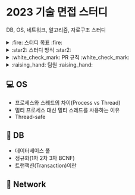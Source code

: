# 2023 기술 면접 스터디
DB, OS, 네트워크, 알고리즘, 자료구조 스터디

<details>
<summary>:fire: 스터디 목표 :fire:</summary>
<div markdown="1">
    <ul>
           <li>스터디원 전원이 매주 6가지 키워드에 대해 공부해오고, 그 중 1가지 키워드씩 발표를 진행함으로써 CS 지식을 복습한다.</li>
           <li>질문하고, 답변하는 연습을 한다.</li>
    </ul>
</div>
</details>

<details>
<summary>:star2: 스터디 방식 :star2:</summary>
<div markdown="1">
    <ul>
           <li>매주 토요일 24시까지 : git에 담당 파트 내용 올리고 PR</li>
           <li>매주 일요일 24시까지 : 다른 스터디원들의 자료 확인 후 댓글로 질문 달기 (질문에 대한 답변은 스터디 질의 응답 시간에 제공)</li>
           <ul>
               <li>마지막으로 댓글단 사람이 merge 하기</li>
           </ul>
           <li>매주 월요일 12시 ~ 14시 : 스터디 진행</li>
           <ul>
               <li>준비해온 자료로 내용 설명 및 발표 (5분~10분)</li>
               <li>질의 응답 (10분~15분)</li>
           </ul>
       </ul>
</div>
</details>

<details>
<summary>:white_check_mark: PR 규칙 :white_check_mark: </summary>
<div markdown="1">
    <ul>
           <li>매주 <code>week/1-닉네임</code> 형태로 브랜치 파서 담당 파트 내용 올리고 PR 올리기 (PR 제목은 브랜치 이름으로 함) </li>
           <li>담당 파트 내용은 해당하는 과목 디렉토리 아래에 <code>주제.md</code> 형식으로 올리기</li>
    </ul>
</div>
</details>

<details>
<summary>:raising_hand: 팀원 :raising_hand:</summary>
<div markdown="1">
    <table>
  <thead align="center">
    <tr>
      <td><b>김담원</b></td>
      <td><b>김성겸</b></td>
      <td><b>신예진</b></td>
      <td><b>이수진</b></td>
      <td><b>이지은</b></td>
      <td><b>추서연</b></td>
    </tr>
  </thead>
  <tbody align="center">
    <tr>
      <td><img src="https://avatars.githubusercontent.com/u/106096303?v=4" width=200px alt="본인 닉네임 넣어주세요"></a></td>
      <td><img src="https://avatars.githubusercontent.com/u/76910498?v=4" width=200px alt="본인 닉네임 넣어주세요"></a></td>
      <td><img src="https://avatars.githubusercontent.com/u/78442839?v=4" width=200px alt="본인 닉네임 넣어주세요"></a></td>
      <td><img src="https://avatars.githubusercontent.com/u/71487608?v=4" width=200px alt="본인 닉네임 넣어주세요"></a></td>
      <td><img src="https://avatars.githubusercontent.com/u/97334255?v=4" width=200px alt="본인 닉네임 넣어주세요"></a></td>
      <td><img src="https://avatars.githubusercontent.com/u/83302344?v=4" width=200px alt="Choo"></a></td>
    </tr>
    <tr>
      <td><a href="https://github.com/DamWon-KIM">닉네임</a></td>
      <td><a href="https://github.com/ksk0605">닉네임</a></td>
      <td><a href="https://github.com/yesjjin99">닉네임</a></td>
      <td><a href="https://github.com/ssssujini99">닉네임</a></td>
      <td><a href="https://github.com/ezeun">닉네임</a></td>
      <td><a href="https://github.com/ChooSeoyeon">Choo</a></td>
    </tr>
  </tbody>
</table>
</div>
</details>


## :computer: OS
- 프로세스와 스레드의 차이(Process vs Thread)
- 멀티 프로세스 대신 멀티 스레드를 사용하는 이유
- Thread-safe

## :floppy_disk: DB
- 데이터베이스 풀
- 정규화(1차 2차 3차 BCNF)
- 트랜잭션(Transaction)이란

## :satellite: Network
